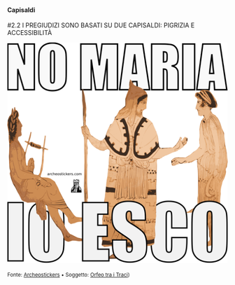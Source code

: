 #### Capisaldi

<span class="tesi">#2.2 I PREGIUDIZI SONO BASATI SU DUE CAPISALDI: PIGRIZIA E ACCESSIBILITÀ</span>

![Archeosticker Orfeo](../assets/images/43-Orfeo.png ':size=450x100%')

<small> Fonte: [Archeostickers](https://archeostickers.com/2015/10/06/43_orfeo-esco.html) • Soggetto: [Orfeo tra i Traci](https://it.wikipedia.org/wiki/Orfeo))</small>
